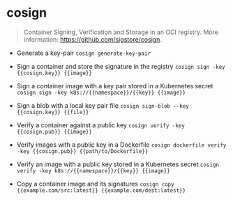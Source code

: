 # cosign
> Container Signing, Verification and Storage in an OCI registry.
> More information: <https://github.com/sigstore/cosign>.

- Generate a key-pair
`cosign generate-key-pair`

- Sign a container and store the signature in the registry
`cosign sign -key {{cosign.key}} {{image}}`

- Sign a container image with a key pair stored in a Kubernetes secret
`cosign sign -key k8s://{{namespace}}/{{key}} {{image}}`

- Sign a blob with a local key pair file
`cosign sign-blob --key {{cosign.key}} {{file}}`

- Verify a container against a public key
`cosign verify -key {{cosign.pub}} {{image}}`

- Verify images with a public key in a Dockerfile
`cosign dockerfile verify -key {{cosign.pub}} {{path/to/Dockerfile}}`

- Verify an image with a public key stored in a Kubernetes secret
`cosign verify -key k8s://{{namespace}}/{{key}} {{image}}`

- Copy a container image and its signatures
`cosign copy {{example.com/src:latest}} {{example.com/dest:latest}}`
